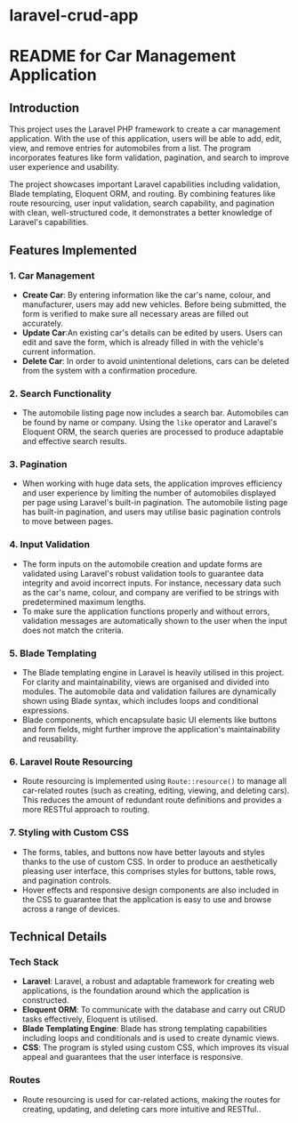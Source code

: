# laravel-crud-app

# README for Car Management Application

## Introduction

This project uses the Laravel PHP framework to create a car management application. With the use of this application, users will be able to add, edit, view, and remove entries for automobiles from a list. The program incorporates features like form validation, pagination, and search to improve user experience and usability.

The project showcases important Laravel capabilities including validation, Blade templating, Eloquent ORM, and routing. By combining features like route resourcing, user input validation, search capability, and pagination with clean, well-structured code, it demonstrates a better knowledge of Laravel's capabilities.
## Features Implemented

### 1. **Car Management**
   - **Create Car**: By entering information like the car's name, colour, and manufacturer, users may add new vehicles. Before being submitted, the form is verified to make sure all necessary areas are filled out accurately.
   - **Update Car**:An existing car's details can be edited by users. Users can edit and save the form, which is already filled in with the vehicle's current information.
   - **Delete Car**: In order to avoid unintentional deletions, cars can be deleted from the system with a confirmation procedure.

### 2. **Search Functionality**
   - The automobile listing page now includes a search bar. Automobiles can be found by name or company. Using the `like` operator and Laravel's Eloquent ORM, the search queries are processed to produce adaptable and effective search results.

### 3. **Pagination**
   - When working with huge data sets, the application improves efficiency and user experience by limiting the number of automobiles displayed per page using Laravel's built-in pagination. The automobile listing page has built-in pagination, and users may utilise basic pagination controls to move between pages.

### 4. **Input Validation**
   - The form inputs on the automobile creation and update forms are validated using Laravel's robust validation tools to guarantee data integrity and avoid incorrect inputs. For instance, necessary data such as the car's name, colour, and company are verified to be strings with predetermined maximum lengths.
   - To make sure the application functions properly and without errors, validation messages are automatically shown to the user when the input does not match the criteria.

### 5. **Blade Templating**
   - The Blade templating engine in Laravel is heavily utilised in this project. For clarity and maintainability, views are organised and divided into modules. The automobile data and validation failures are dynamically shown using Blade syntax, which includes loops and conditional expressions.
   - Blade components, which encapsulate basic UI elements like buttons and form fields, might further improve the application's maintainability and reusability.

### 6. **Laravel Route Resourcing**
   - Route resourcing is implemented using `Route::resource()` to manage all car-related routes (such as creating, editing, viewing, and deleting cars). This reduces the amount of redundant route definitions and provides a more RESTful approach to routing.

### 7. **Styling with Custom CSS**
   - The forms, tables, and buttons now have better layouts and styles thanks to the use of custom CSS. In order to produce an aesthetically pleasing user interface, this comprises styles for buttons, table rows, and pagination controls.
   - Hover effects and responsive design components are also included in the CSS to guarantee that the application is easy to use and browse across a range of devices.

## Technical Details

### **Tech Stack**
   - **Laravel**: Laravel, a robust and adaptable framework for creating web applications, is the foundation around which the application is constructed.
   - **Eloquent ORM**: To communicate with the database and carry out CRUD tasks effectively, Eloquent is utilised.
   - **Blade Templating Engine**: Blade has strong templating capabilities including loops and conditionals and is used to create dynamic views.
   - **CSS**: The program is styled using custom CSS, which improves its visual appeal and guarantees that the user interface is responsive.


### **Routes**
   - Route resourcing is used for car-related actions, making the routes for creating, updating, and deleting cars more intuitive and RESTful..
   
  

